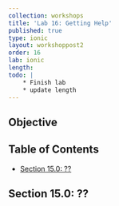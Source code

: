 ```yaml
---
collection: workshops
title: 'Lab 16: Getting Help'
published: true
type: ionic
layout: workshoppost2
order: 16
lab: ionic
length:
todo: |
    * Finish lab
    * update length
---
```


## Objective

<!-- START doctoc generated TOC please keep comment here to allow auto update -->
<!-- DON'T EDIT THIS SECTION, INSTEAD RE-RUN doctoc TO UPDATE -->
<h2>Table of Contents</h2>

- [Section 15.0: ??](#section-150-)

<!-- END doctoc generated TOC please keep comment here to allow auto update -->


## Section 15.0: ??